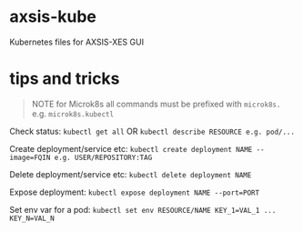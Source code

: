 # axsis-kube
Kubernetes files for AXSIS-XES GUI

# tips and tricks

> NOTE for Microk8s all commands must be prefixed with `microk8s.` e.g. `microk8s.kubectl`

Check status: `kubectl get all` OR `kubectl describe RESOURCE e.g. pod/...` 

Create deployment/service etc: `kubectl create deployment NAME --image=FQIN e.g. USER/REPOSITORY:TAG`

Delete deployment/service etc: `kubectl delete deployment NAME`

Expose deployment: `kubectl expose deployment NAME --port=PORT` 

Set env var for a pod: `kubectl set env RESOURCE/NAME KEY_1=VAL_1 ... KEY_N=VAL_N`


